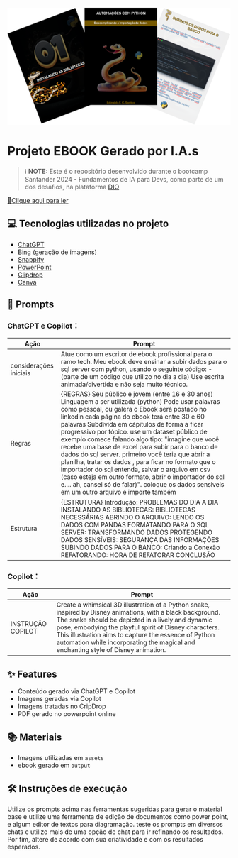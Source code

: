 
![Descrição da imagem](assets/ebook.png)
# Projeto EBOOK Gerado por I.A.s

 > ℹ️ **NOTE:** Este é o repositório desenvolvido durante o bootcamp Santander 2024 - Fundamentos de IA para Devs, como parte de um dos desafios, na plataforma [DIO](https://dio.me)


<a href="https://github.com/edinaldofcs/DIO_CHALLENGES/blob/desenvolvimento/EBOOK/output/ebook%20-%20automa%C3%A7%C3%B5es%20com%20python.pdf" title="View PDF"> 📕Clique aqui para ler</a>

## 💻 Tecnologias utilizadas no projeto
- [ChatGPT](https://chat.openai.com/) 
- [Bing](https://www.bing.com/) (geração de imagens)
- [Snappify](https://snappify.com/)
- [PowerPoint](https://www.microsoft.com/en/microsoft-365/powerpoint)
- [Clipdrop](https://clipdrop.co/)
- [Canva](https://www.canva.com/)


## 🧠 Prompts

### ChatGPT e Copilot：

| Ação              | Prompt                                                                                                                                                                              |
|-------------------|-------------------------------------------------------------------------------------------------------------------------------------------------------------------------------------|
| considerações iniciais | Atue como um escritor de ebook profissional para o ramo tech. Meu ebook deve ensinar a subir dados para o sql server com python, usando o seguinte código: - (parte de um código que utilizo no dia a dia) Use escrita animada/divertida e não seja muito técnico. |
| Regras            | {REGRAS} Seu público e jovem (entre 16 e 30 anos) Linguagem a ser utilizada (python) Pode usar palavras como pessoal, ou galera o Ebook será postado no linkedin cada página do ebook terá entre 30 e 60 palavras Subdivida em cápitulos de forma a ficar progressivo por tópico. use um dataset público de exemplo comece falando algo tipo: "imagine que você recebe uma base de excel para subir para o banco de dados do sql server. primeiro você teria que abrir a planilha, tratar os dados , para ficar no formato que o importador do sql entenda, salvar o arquivo em csv (caso esteja em outro formato, abrir o importador do sql e.... ah, cansei só de falar)". coloque os dados sensiveis em um outro arquivo e importe também |
| Estrutura         | {ESTRUTURA} Introdução: PROBLEMAS DO DIA A DIA​ INSTALANDO AS BIBLIOTECAS: BIBLIOTECAS NECESSÁRIAS​ ABRINDO O ARQUIVO​: LENDO OS DADOS COM PANDAS FORMATANDO PARA O SQL SERVER​: TRANSFORMANDO DADOS​ PROTEGENDO DADOS SENSÍVEIS​: SEGURANÇA DAS INFORMAÇÕES​ SUBINDO DADOS PARA O BANCO: Criando a Conexão REFATORANDO​: HORA DE REFATORAR​ CONCLUSÃO |


### Copilot：


| Ação                        | Prompt                                                                                                                                                                                       |
|-----------------------------|----------------------------------------------------------------------------------------------------------------------------------------------------------------------------------------------|
| INSTRUÇÃO COPILOT           | Create a whimsical 3D illustration of a Python snake, inspired by Disney animations, with a black background. The snake should be depicted in a lively and dynamic pose, embodying the playful spirit of Disney characters. This illustration aims to capture the essence of Python automation while incorporating the magical and enchanting style of Disney animation. |


## ✨ Features

- Conteúdo gerado via ChatGPT e Copilot
- Imagens geradas via Copilot
- Imagens tratadas no CripDrop
- PDF gerado no powerpoint online

## 📚 Materiais

- Imagens utilizadas em `assets`
- ebook gerado em `output`


## 🛠️ Instruções de execução

Utilize os prompts acima nas ferramentas sugeridas para gerar o material base e utilize uma ferramenta de edição de documentos como power point, e algum editor de textos para diagramação. teste os prompts em diversos chats e utilize mais de uma opção de chat para ir refinando os resultados. Por fim, altere de acordo com sua criatividade e com os resultados esperados.

